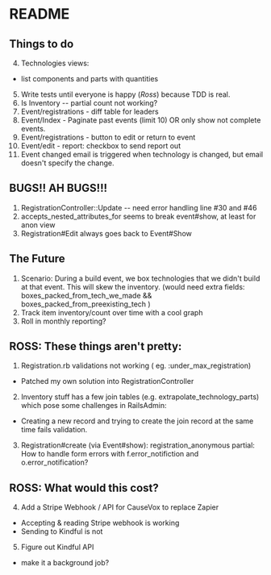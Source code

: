 # README

## Things to do
4. Technologies views:
  - list components and parts with quantities
5. Write tests until everyone is happy (*Ross*) because TDD is real.
6. Is Inventory -- partial count not working?
7. Event/registrations - diff table for leaders
8. Event/Index - Paginate past events (limit 10) OR only show not complete events.
9. Event/registrations - button to edit or return to event
10. Event/edit - report: checkbox to send report out
11. Event changed email is triggered when technology is changed, but email doesn't specify the change.

## BUGS!! AH BUGS!!!
1. RegistrationController::Update -- need error handling line #30 and #46
2. accepts_nested_attributes_for seems to break event#show, at least for anon view
4. Registration#Edit always goes back to Event#Show

## The Future
1. Scenario: During a build event, we box technologies that we didn't build at that event. This will skew the inventory. (would need extra fields: boxes_packed_from_tech_we_made && boxes_packed_from_preexisting_tech )
3. Track item inventory/count over time with a cool graph
4. Roll in monthly reporting?

## ROSS: These things aren't pretty:
1. Registration.rb validations not working ( eg. :under_max_registration)
  * Patched my own solution into RegistrationController
2. Inventory stuff has a few join tables (e.g. extrapolate_technology_parts) which pose some challenges in RailsAdmin:
  * Creating a new record and trying to create the join record at the same time fails validation.
3. Registration#create (via Event#show): registration_anonymous partial: How to handle form errors with f.error_notifiction and o.error_notification?

## ROSS: What would this cost?
4. Add a Stripe Webhook / API for CauseVox to replace Zapier
  * Accepting & reading Stripe webhook is working
  * Sending to Kindful is not
5. Figure out Kindful API
  * make it a background job?
